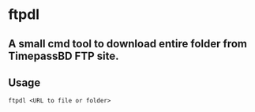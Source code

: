 # ftpdl

## A small cmd tool to download entire folder from TimepassBD FTP site.

## Usage
``
ftpdl <URL to file or folder>
``